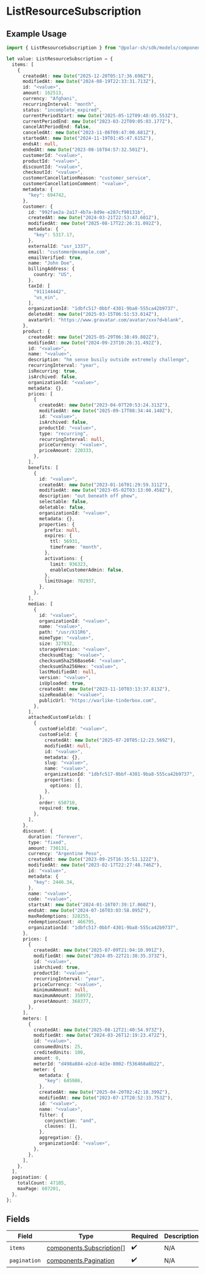 # ListResourceSubscription

## Example Usage

```typescript
import { ListResourceSubscription } from "@polar-sh/sdk/models/components/listresourcesubscription.js";

let value: ListResourceSubscription = {
  items: [
    {
      createdAt: new Date("2025-12-20T05:17:36.698Z"),
      modifiedAt: new Date("2024-08-19T22:33:31.713Z"),
      id: "<value>",
      amount: 162513,
      currency: "Afghani",
      recurringInterval: "month",
      status: "incomplete_expired",
      currentPeriodStart: new Date("2025-05-12T09:48:05.553Z"),
      currentPeriodEnd: new Date("2023-03-22T09:05:03.177Z"),
      cancelAtPeriodEnd: false,
      canceledAt: new Date("2023-11-06T09:47:00.681Z"),
      startedAt: new Date("2024-11-19T01:45:47.615Z"),
      endsAt: null,
      endedAt: new Date("2023-08-16T04:57:32.501Z"),
      customerId: "<value>",
      productId: "<value>",
      discountId: "<value>",
      checkoutId: "<value>",
      customerCancellationReason: "customer_service",
      customerCancellationComment: "<value>",
      metadata: {
        "key": 694742,
      },
      customer: {
        id: "992fae2a-2a17-4b7a-8d9e-e287cf90131b",
        createdAt: new Date("2024-03-21T22:53:47.601Z"),
        modifiedAt: new Date("2025-08-17T22:26:31.092Z"),
        metadata: {
          "key": 5317.17,
        },
        externalId: "usr_1337",
        email: "customer@example.com",
        emailVerified: true,
        name: "John Doe",
        billingAddress: {
          country: "US",
        },
        taxId: [
          "911144442",
          "us_ein",
        ],
        organizationId: "1dbfc517-0bbf-4301-9ba8-555ca42b9737",
        deletedAt: new Date("2025-03-15T06:51:53.014Z"),
        avatarUrl: "https://www.gravatar.com/avatar/xxx?d=blank",
      },
      product: {
        createdAt: new Date("2025-05-29T06:38:49.802Z"),
        modifiedAt: new Date("2024-09-23T10:26:31.492Z"),
        id: "<value>",
        name: "<value>",
        description: "hm sense busily outside extremely challenge",
        recurringInterval: "year",
        isRecurring: true,
        isArchived: false,
        organizationId: "<value>",
        metadata: {},
        prices: [
          {
            createdAt: new Date("2023-04-07T20:53:24.313Z"),
            modifiedAt: new Date("2025-09-17T08:34:44.140Z"),
            id: "<value>",
            isArchived: false,
            productId: "<value>",
            type: "recurring",
            recurringInterval: null,
            priceCurrency: "<value>",
            priceAmount: 220333,
          },
        ],
        benefits: [
          {
            id: "<value>",
            createdAt: new Date("2023-01-16T01:29:59.311Z"),
            modifiedAt: new Date("2023-05-02T03:13:00.458Z"),
            description: "out beneath off phew",
            selectable: false,
            deletable: false,
            organizationId: "<value>",
            metadata: {},
            properties: {
              prefix: null,
              expires: {
                ttl: 56931,
                timeframe: "month",
              },
              activations: {
                limit: 936323,
                enableCustomerAdmin: false,
              },
              limitUsage: 702937,
            },
          },
        ],
        medias: [
          {
            id: "<value>",
            organizationId: "<value>",
            name: "<value>",
            path: "/usr/X11R6",
            mimeType: "<value>",
            size: 327832,
            storageVersion: "<value>",
            checksumEtag: "<value>",
            checksumSha256Base64: "<value>",
            checksumSha256Hex: "<value>",
            lastModifiedAt: null,
            version: "<value>",
            isUploaded: true,
            createdAt: new Date("2023-11-10T03:13:37.813Z"),
            sizeReadable: "<value>",
            publicUrl: "https://warlike-tinderbox.com",
          },
        ],
        attachedCustomFields: [
          {
            customFieldId: "<value>",
            customField: {
              createdAt: new Date("2025-07-28T05:12:23.569Z"),
              modifiedAt: null,
              id: "<value>",
              metadata: {},
              slug: "<value>",
              name: "<value>",
              organizationId: "1dbfc517-0bbf-4301-9ba8-555ca42b9737",
              properties: {
                options: [],
              },
            },
            order: 650710,
            required: true,
          },
        ],
      },
      discount: {
        duration: "forever",
        type: "fixed",
        amount: 730131,
        currency: "Argentine Peso",
        createdAt: new Date("2023-09-25T16:35:51.122Z"),
        modifiedAt: new Date("2023-02-17T22:27:48.746Z"),
        id: "<value>",
        metadata: {
          "key": 2446.34,
        },
        name: "<value>",
        code: "<value>",
        startsAt: new Date("2024-01-16T07:39:17.060Z"),
        endsAt: new Date("2024-07-16T03:03:58.095Z"),
        maxRedemptions: 328255,
        redemptionsCount: 466795,
        organizationId: "1dbfc517-0bbf-4301-9ba8-555ca42b9737",
      },
      prices: [
        {
          createdAt: new Date("2025-07-09T21:04:10.991Z"),
          modifiedAt: new Date("2024-05-22T21:38:35.373Z"),
          id: "<value>",
          isArchived: true,
          productId: "<value>",
          recurringInterval: "year",
          priceCurrency: "<value>",
          minimumAmount: null,
          maximumAmount: 358972,
          presetAmount: 368377,
        },
      ],
      meters: [
        {
          createdAt: new Date("2025-08-12T21:40:54.973Z"),
          modifiedAt: new Date("2024-03-26T12:19:23.472Z"),
          id: "<value>",
          consumedUnits: 25,
          creditedUnits: 100,
          amount: 0,
          meterId: "d498a884-e2cd-4d3e-8002-f536468a8b22",
          meter: {
            metadata: {
              "key": 645986,
            },
            createdAt: new Date("2025-04-20T02:42:18.399Z"),
            modifiedAt: new Date("2023-07-17T20:52:33.753Z"),
            id: "<value>",
            name: "<value>",
            filter: {
              conjunction: "and",
              clauses: [],
            },
            aggregation: {},
            organizationId: "<value>",
          },
        },
      ],
    },
  ],
  pagination: {
    totalCount: 47105,
    maxPage: 607201,
  },
};
```

## Fields

| Field                                                                | Type                                                                 | Required                                                             | Description                                                          |
| -------------------------------------------------------------------- | -------------------------------------------------------------------- | -------------------------------------------------------------------- | -------------------------------------------------------------------- |
| `items`                                                              | [components.Subscription](../../models/components/subscription.md)[] | :heavy_check_mark:                                                   | N/A                                                                  |
| `pagination`                                                         | [components.Pagination](../../models/components/pagination.md)       | :heavy_check_mark:                                                   | N/A                                                                  |
